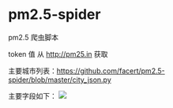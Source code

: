 pm2.5-spider
============

pm2.5 爬虫脚本


token 值 从 http://pm25.in 获取


主要城市列表：https://github.com/facert/pm2.5-spider/blob/master/city_json.py

主要字段如下：
![](http://chaoran.u.qiniudn.com/QQ20150518-1.png)

